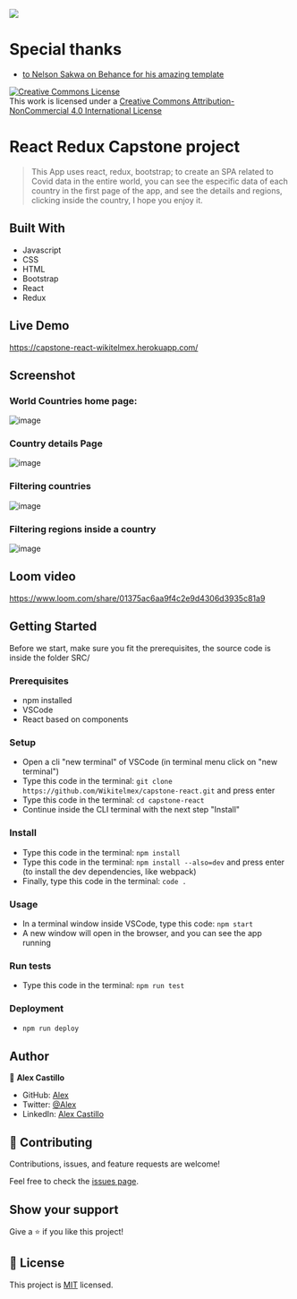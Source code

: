 ![](https://img.shields.io/badge/Microverse-blueviolet)

# Special thanks
- [to Nelson Sakwa on Behance for his amazing template](https://www.behance.net/gallery/31579789/Ballhead-App-%28Free-PSDs%29)

<a rel="license" href="http://creativecommons.org/licenses/by-nc/4.0/"><img alt="Creative Commons License" style="border-width:0" src="https://i.creativecommons.org/l/by-nc/4.0/88x31.png" /></a><br />This work is licensed under a <a rel="license" href="http://creativecommons.org/licenses/by-nc/4.0/">Creative Commons Attribution-NonCommercial 4.0 International License</a>

# React Redux Capstone project
> This App uses react, redux, bootstrap; to create an SPA related to Covid data in the entire world, you can see the especific data of each country in the first page of the app, and see the details and regions, clicking inside the country, I hope you enjoy it.

## Built With
- Javascript
- CSS
- HTML
- Bootstrap
- React
- Redux

## Live Demo
https://capstone-react-wikitelmex.herokuapp.com/

## Screenshot
### World Countries home page:
![image](https://user-images.githubusercontent.com/59240486/143690568-07cf7ccb-1dca-438c-9f24-a2602d1f4723.png)
### Country details Page
![image](https://user-images.githubusercontent.com/59240486/143690587-f5d975c3-c5a2-4a4c-ba7c-4ec609b050c7.png)
### Filtering countries
![image](https://user-images.githubusercontent.com/59240486/143690611-9e38a3ec-0ea3-4b88-9816-78988b752e07.png)
### Filtering regions inside a country
![image](https://user-images.githubusercontent.com/59240486/143690636-4924e5d8-0d88-4e04-9328-9417cab05529.png)

## Loom video
https://www.loom.com/share/01375ac6aa9f4c2e9d4306d3935c81a9

## Getting Started
Before we start, make sure you fit the prerequisites, the source code is inside the folder SRC/ 

### Prerequisites
- npm installed
- VSCode
- React based on components

### Setup
- Open a cli "new terminal" of VSCode (in terminal menu click on "new terminal")
- Type this code in the terminal: `git clone https://github.com/Wikitelmex/capstone-react.git` and press enter
- Type this code in the terminal: `cd capstone-react`
- Continue inside the CLI terminal with the next step "Install"
  
### Install
- Type this code in the terminal: `npm install`
- Type this code in the terminal: `npm install --also=dev` and press enter (to install the dev dependencies, like webpack)
- Finally, type this code in the terminal: `code .`

### Usage
- In a terminal window inside VSCode, type this code: `npm start`
- A new window will open in the browser, and you can see the app running

### Run tests
- Type this code in the terminal: `npm run test`

### Deployment
- `npm run deploy`

## Author
👤 **Alex Castillo**
- GitHub: [Alex](https://github.com/Wikitelmex)
- Twitter: [@Alex](https://twitter.com/Alejand84515448)
- LinkedIn: [Alex Castillo](https://www.linkedin.com/in/alejandro-castillo-6849131a9/)

## 🤝 Contributing
Contributions, issues, and feature requests are welcome!

Feel free to check the [issues page](https://github.com/Wikitelmex/capstone-react/issues).

## Show your support
Give a ⭐️ if you like this project!


## 📝 License
This project is [MIT](./MIT.md) licensed.
